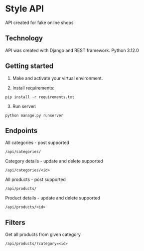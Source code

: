 # Style API

API created for fake online shops

## Technology

API was created with Django and REST framework. Python 3.12.0

## Getting started

1. Make and activate your virtual environment.

2. Install requirements:

```
pip install -r requirements.txt
```

3. Run server:

```
python manage.py runserver
```

## Endpoints

All categories - post supported

```
/api/categories/
```

Category details - update and delete supported

```
/api/categories/<id>
```

All products - post supported

```
/api/products/
```

Product details - update and delete supported

```
/api/products/<id>
```

## Filters

Get all products from given category

```
/api/products/?category=<id>
```
